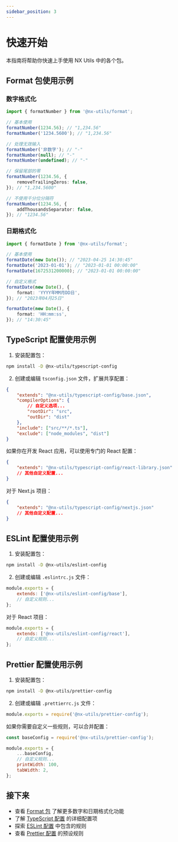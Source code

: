 ```yaml
---
sidebar_position: 3
---
```


# 快速开始

本指南将帮助你快速上手使用 NX Utils 中的各个包。

## Format 包使用示例

### 数字格式化

```typescript
import { formatNumber } from '@nx-utils/format';

// 基本使用
formatNumber(1234.56); // "1,234.56"
formatNumber('1234.5600'); // "1,234.56"

// 处理无效输入
formatNumber('非数字'); // "-"
formatNumber(null); // "-"
formatNumber(undefined); // "-"

// 保留尾部的零
formatNumber(1234.56, {
	removeTrailingZeros: false,
}); // "1,234.5600"

// 不使用千分位分隔符
formatNumber(1234.56, {
	addThousandsSeparator: false,
}); // "1234.56"
```

### 日期格式化

```typescript
import { formatDate } from '@nx-utils/format';

// 基本使用
formatDate(new Date()); // "2023-04-25 14:30:45"
formatDate('2023-01-01'); // "2023-01-01 00:00:00"
formatDate(1672531200000); // "2023-01-01 00:00:00"

// 自定义格式
formatDate(new Date(), {
	format: 'YYYY年MM月DD日',
}); // "2023年04月25日"

formatDate(new Date(), {
	format: 'HH:mm:ss',
}); // "14:30:45"
```

## TypeScript 配置使用示例

1. 安装配置包：

```bash
npm install -D @nx-utils/typescript-config
```

2. 创建或编辑 `tsconfig.json` 文件，扩展共享配置：

```json
{
	"extends": "@nx-utils/typescript-config/base.json",
	"compilerOptions": {
		// 自定义选项...
		"rootDir": "src",
		"outDir": "dist"
	},
	"include": ["src/**/*.ts"],
	"exclude": ["node_modules", "dist"]
}
```

如果你在开发 React 应用，可以使用专门的 React 配置：

```json
{
	"extends": "@nx-utils/typescript-config/react-library.json"
	// 其他自定义配置...
}
```

对于 Next.js 项目：

```json
{
	"extends": "@nx-utils/typescript-config/nextjs.json"
	// 其他自定义配置...
}
```

## ESLint 配置使用示例

1. 安装配置包：

```bash
npm install -D @nx-utils/eslint-config
```

2. 创建或编辑 `.eslintrc.js` 文件：

```js
module.exports = {
	extends: ['@nx-utils/eslint-config/base'],
	// 自定义规则...
};
```

对于 React 项目：

```js
module.exports = {
	extends: ['@nx-utils/eslint-config/react'],
	// 自定义规则...
};
```

## Prettier 配置使用示例

1. 安装配置包：

```bash
npm install -D @nx-utils/prettier-config
```

2. 创建或编辑 `.prettierrc.js` 文件：

```js
module.exports = require('@nx-utils/prettier-config');
```

如果你需要自定义一些规则，可以合并配置：

```js
const baseConfig = require('@nx-utils/prettier-config');

module.exports = {
	...baseConfig,
	// 自定义规则...
	printWidth: 100,
	tabWidth: 2,
};
```

## 接下来

- 查看 [Format 包](/docs/packages/format) 了解更多数字和日期格式化功能
- 了解 [TypeScript 配置](/docs/packages/typescript-config) 的详细配置项
- 探索 [ESLint 配置](/docs/packages/eslint-config) 中包含的规则
- 查看 [Prettier 配置](/docs/packages/prettier-config) 的预设规则
